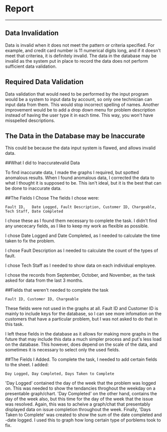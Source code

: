 Report
======
------------------
## Data Invalidation

Data is invalid when it does not meet the pattern or criteria specified. For example, and credit card number is 11 numerical digits long, and if it doesn't meet that criteriea, it is definitely invalid. The data in the database may be invalid as the system put in place to record the data does not perform sufficient data validation.

## Required Data Validation

Data validation that would need to be performed by the input program would be a system to input data by account, so only one technician can input data from them. This would stop incorrect spelling of names. Another improvement would be to add a drop down menu for problem description instead of having the user type it in each time. This way, you won't have misspelled descriptions.
 
## The Data in the Database may be Inaccurate

This could be because the data input system is flawed, and allows invalid data.

##What I did to Inaccuratevalid Data

To find inaccurate data, I made the graphs I required, but spotted anomalous results. When I found anomalous data, I corrected the data to what I thought it is supposed to be. This isn't ideal, but it is the best that can be done to inaccurate data.

##The Fields I Chose
The fields I chose were:

```
Fault ID,	Date Logged, Fault Description, Customer ID, Chargeable, Tech Staff, Date Completed
```

I chose these as I found them necessary to complete the task. I didn't find any unececary fields, as I like to keep my work as flexible as possible.

I chose Date Logged and Date Completed, as I needed to calculate the time taken to fix the problem.

I chose Fault Description as I needed to calculate the count of the types of fault.

I chose Tech Staff as I needed to show data on each individual employee.


I chose the records from September, October, and November, as the task asked for data from the last 3 months.

##Fields that weren't needed to complete the task
```
Fault ID, Customer ID, Chargeable
```
These fields were not used in the graphs at all. Fault ID and Customer ID is mainly to include keys for the database, so I can see more infomation on the customers that have a particular problem, but I was not asked to do that in this task.

I left these fields in the database as it allows for making more graphs in the future that may include this data a much simpler process and put's less load on the database. This however, does depend on the scale of the data, and sometimes it is necessary to select only the used fields.

##The Fields I Added.
To complete the task, I needed to add certain fields to the sheet. I added:

```
Day Logged, Day Completed, Days Taken to Complete
```

'Day Logged' contained the day of the week that the problem was logged on. This was needed to show the tendancies throghout the weekday on a presentable graph/chart. 'Day Completed' on the other hand, contains the day of the week also, but this time for the day of the week that the issue was resolved. Again, this was to acheive a graph/chat that presentably displayed data on issue completion throughout the week. Finally, 'Days Taken to Complete' was created to show the sum of the date completed and -date logged. I used this to graph how long certain type of porblems took to fix.
